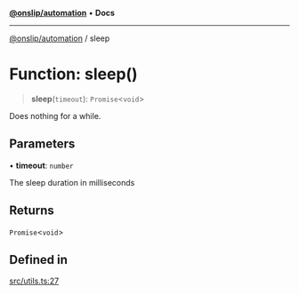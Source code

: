 [**@onslip/automation**](../README.md) • **Docs**

***

[@onslip/automation](../README.md) / sleep

# Function: sleep()

> **sleep**(`timeout`): `Promise`\<`void`\>

Does nothing for a while.

## Parameters

• **timeout**: `number`

The sleep duration in milliseconds

## Returns

`Promise`\<`void`\>

## Defined in

[src/utils.ts:27](https://github.com/Onslip/automation/blob/47b008bfb3ccb6dbb1859ced61d380ee630ff6ad/src/utils.ts#L27)
